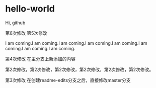 # hello-world

Hi, github

第6次修改
第5次修改


I am coming.I am coming.I am coming.I am coming.I am coming.I am coming.I am coming.I am coming.

第4次修改
在主分支上新添加的内容

第2次修改，第2次修改，第2次修改，第2次修改，第2次修改，第2次修改。

第3次修改
在创建readme-edits分支之后，直接修改master分支

